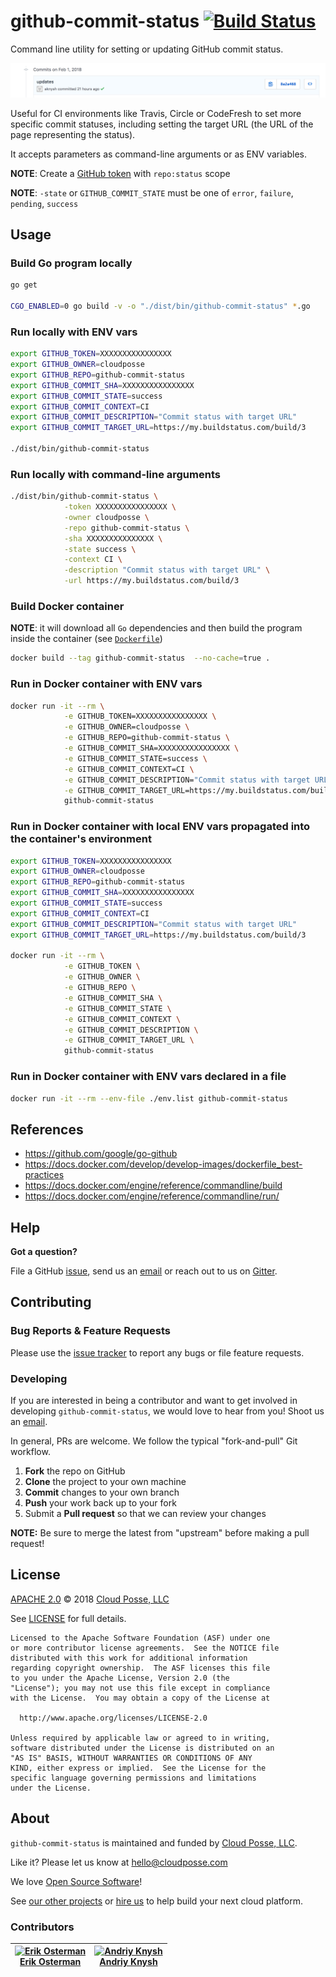 # github-commit-status [![Build Status](https://travis-ci.org/cloudposse/github-commit-status.svg)](https://travis-ci.org/cloudposse/github-commit-status)


Command line utility for setting or updating GitHub commit status.

![GitHub Commit Status Update](images/GitHub_Commit_Status_Update.png)


Useful for CI environments like Travis, Circle or CodeFresh to set more specific commit statuses, including setting the target URL (the URL of the page representing the status).

It accepts parameters as command-line arguments or as ENV variables.



__NOTE__: Create a [GitHub token](https://help.github.com/articles/creating-an-access-token-for-command-line-use/) with `repo:status` scope


__NOTE__: `-state` or `GITHUB_COMMIT_STATE` must be one of `error`, `failure`, `pending`, `success`



## Usage


### Build Go program locally

```sh
go get

CGO_ENABLED=0 go build -v -o "./dist/bin/github-commit-status" *.go
```


### Run locally with ENV vars

```sh
export GITHUB_TOKEN=XXXXXXXXXXXXXXXX
export GITHUB_OWNER=cloudposse
export GITHUB_REPO=github-commit-status
export GITHUB_COMMIT_SHA=XXXXXXXXXXXXXXXX
export GITHUB_COMMIT_STATE=success
export GITHUB_COMMIT_CONTEXT=CI
export GITHUB_COMMIT_DESCRIPTION="Commit status with target URL"
export GITHUB_COMMIT_TARGET_URL=https://my.buildstatus.com/build/3

./dist/bin/github-commit-status
```



### Run locally with command-line arguments

```sh
./dist/bin/github-commit-status \
            -token XXXXXXXXXXXXXXXX \
            -owner cloudposse \
            -repo github-commit-status \
            -sha XXXXXXXXXXXXXXX \
            -state success \
            -context CI \
            -description "Commit status with target URL" \
            -url https://my.buildstatus.com/build/3
```



### Build Docker container
__NOTE__: it will download all `Go` dependencies and then build the program inside the container (see [`Dockerfile`](Dockerfile))


```sh
docker build --tag github-commit-status  --no-cache=true .
```



### Run in Docker container with ENV vars

```sh
docker run -it --rm \
            -e GITHUB_TOKEN=XXXXXXXXXXXXXXXX \
            -e GITHUB_OWNER=cloudposse \
            -e GITHUB_REPO=github-commit-status \
            -e GITHUB_COMMIT_SHA=XXXXXXXXXXXXXXXX \
            -e GITHUB_COMMIT_STATE=success \
            -e GITHUB_COMMIT_CONTEXT=CI \
            -e GITHUB_COMMIT_DESCRIPTION="Commit status with target URL" \
            -e GITHUB_COMMIT_TARGET_URL=https://my.buildstatus.com/build/3 \
            github-commit-status
```



### Run in Docker container with local ENV vars propagated into the container's environment

```sh
export GITHUB_TOKEN=XXXXXXXXXXXXXXXX
export GITHUB_OWNER=cloudposse
export GITHUB_REPO=github-commit-status
export GITHUB_COMMIT_SHA=XXXXXXXXXXXXXXXX
export GITHUB_COMMIT_STATE=success
export GITHUB_COMMIT_CONTEXT=CI
export GITHUB_COMMIT_DESCRIPTION="Commit status with target URL"
export GITHUB_COMMIT_TARGET_URL=https://my.buildstatus.com/build/3

docker run -it --rm \
            -e GITHUB_TOKEN \
            -e GITHUB_OWNER \
            -e GITHUB_REPO \
            -e GITHUB_COMMIT_SHA \
            -e GITHUB_COMMIT_STATE \
            -e GITHUB_COMMIT_CONTEXT \
            -e GITHUB_COMMIT_DESCRIPTION \
            -e GITHUB_COMMIT_TARGET_URL \
            github-commit-status
```



### Run in Docker container with ENV vars declared in a file

```sh
docker run -it --rm --env-file ./env.list github-commit-status
```




## References
* https://github.com/google/go-github
* https://docs.docker.com/develop/develop-images/dockerfile_best-practices
* https://docs.docker.com/engine/reference/commandline/build
* https://docs.docker.com/engine/reference/commandline/run/



## Help

**Got a question?**

File a GitHub [issue](https://github.com/cloudposse/github-commit-status/issues), send us an [email](mailto:hello@cloudposse.com) or reach out to us on [Gitter](https://gitter.im/cloudposse/).


## Contributing

### Bug Reports & Feature Requests

Please use the [issue tracker](https://github.com/cloudposse/github-commit-status/issues) to report any bugs or file feature requests.

### Developing

If you are interested in being a contributor and want to get involved in developing `github-commit-status`, we would love to hear from you! Shoot us an [email](mailto:hello@cloudposse.com).

In general, PRs are welcome. We follow the typical "fork-and-pull" Git workflow.

 1. **Fork** the repo on GitHub
 2. **Clone** the project to your own machine
 3. **Commit** changes to your own branch
 4. **Push** your work back up to your fork
 5. Submit a **Pull request** so that we can review your changes

**NOTE:** Be sure to merge the latest from "upstream" before making a pull request!


## License

[APACHE 2.0](LICENSE) © 2018 [Cloud Posse, LLC](https://cloudposse.com)

See [LICENSE](LICENSE) for full details.

    Licensed to the Apache Software Foundation (ASF) under one
    or more contributor license agreements.  See the NOTICE file
    distributed with this work for additional information
    regarding copyright ownership.  The ASF licenses this file
    to you under the Apache License, Version 2.0 (the
    "License"); you may not use this file except in compliance
    with the License.  You may obtain a copy of the License at

      http://www.apache.org/licenses/LICENSE-2.0

    Unless required by applicable law or agreed to in writing,
    software distributed under the License is distributed on an
    "AS IS" BASIS, WITHOUT WARRANTIES OR CONDITIONS OF ANY
    KIND, either express or implied.  See the License for the
    specific language governing permissions and limitations
    under the License.


## About

`github-commit-status` is maintained and funded by [Cloud Posse, LLC][website].

Like it? Please let us know at <hello@cloudposse.com>

We love [Open Source Software](https://github.com/cloudposse/)!

See [our other projects][community]
or [hire us][hire] to help build your next cloud platform.

  [website]: https://cloudposse.com/
  [community]: https://github.com/cloudposse/
  [hire]: https://cloudposse.com/contact/


### Contributors

| [![Erik Osterman][erik_img]][erik_web]<br/>[Erik Osterman][erik_web] | [![Andriy Knysh][andriy_img]][andriy_web]<br/>[Andriy Knysh][andriy_web] |
|-------------------------------------------------------|------------------------------------------------------------------|

  [erik_img]: http://s.gravatar.com/avatar/88c480d4f73b813904e00a5695a454cb?s=144
  [erik_web]: https://github.com/osterman/
  [andriy_img]: https://avatars0.githubusercontent.com/u/7356997?v=4&u=ed9ce1c9151d552d985bdf5546772e14ef7ab617&s=144
  [andriy_web]: https://github.com/aknysh/
